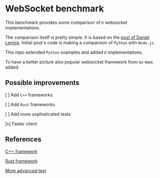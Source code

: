 # WebSocket benchmark

This benchmark provides some comparison of `D` websocket implementations.

The comparison itself is pretty simple.
It is based on the [post of Daniel Lemire](https://lemire.me/blog/2023/11/28/a-simple-websocket-benchmark-in-python/).
Initial post's code is making a comparison of `Python` with `Node.js`.

This repo extended `Python` examples and added `D` implementations.

To have a better picture also popular websocket framework from `Go` was added.

## Possible improvements
[ ] Add `C++` frameworks

[ ] Add `Rust` frameworks

[ ] Add more sophisticated tests

[x] Faster client

## References
[C++ framework](https://github.com/oatpp/benchmark-websocket)

[Rust framework](https://c410-f3r.github.io/thoughts/the-fastest-websocket-implementation/)

[More advanced test](https://matttomasetti.medium.com/websocket-performance-comparison-10dc89367055)
